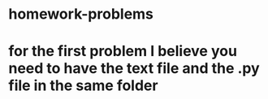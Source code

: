 # homework-problems

# for the first problem I believe you need to have the text file and the .py file in the same folder
